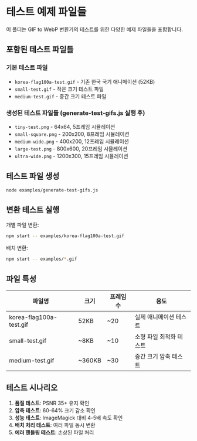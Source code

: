# 테스트 예제 파일들

이 폴더는 GIF to WebP 변환기의 테스트를 위한 다양한 예제 파일들을 포함합니다.

## 포함된 테스트 파일들

### 기본 테스트 파일
- `korea-flag100a-test.gif` - 기존 한국 국기 애니메이션 (52KB)
- `small-test.gif` - 작은 크기 테스트 파일
- `medium-test.gif` - 중간 크기 테스트 파일

### 생성된 테스트 파일들 (generate-test-gifs.js 실행 후)
- `tiny-test.png` - 64x64, 5프레임 시뮬레이션
- `small-square.png` - 200x200, 8프레임 시뮬레이션  
- `medium-wide.png` - 400x200, 12프레임 시뮬레이션
- `large-test.png` - 800x600, 20프레임 시뮬레이션
- `ultra-wide.png` - 1200x300, 15프레임 시뮬레이션

## 테스트 파일 생성

```bash
node examples/generate-test-gifs.js
```

## 변환 테스트 실행

개별 파일 변환:
```bash
npm start -- examples/korea-flag100a-test.gif
```

배치 변환:
```bash
npm start -- examples/*.gif
```

## 파일 특성

| 파일명 | 크기 | 프레임 수 | 용도 |
|--------|------|-----------|------|
| korea-flag100a-test.gif | 52KB | ~20 | 실제 애니메이션 테스트 |
| small-test.gif | ~8KB | ~10 | 소형 파일 최적화 테스트 |
| medium-test.gif | ~360KB | ~30 | 중간 크기 압축 테스트 |

## 테스트 시나리오

1. **품질 테스트**: PSNR 35+ 유지 확인
2. **압축 테스트**: 60-64% 크기 감소 확인  
3. **성능 테스트**: ImageMagick 대비 4-5배 속도 확인
4. **배치 처리 테스트**: 여러 파일 동시 변환
5. **에러 핸들링 테스트**: 손상된 파일 처리 
